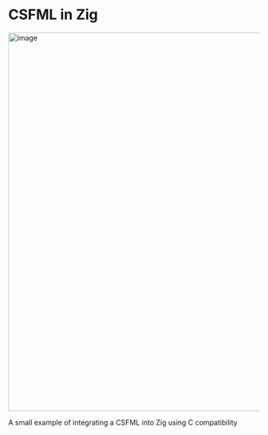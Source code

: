 # CSFML in Zig
<img width="922" height="759" alt="image" src="https://github.com/user-attachments/assets/25072da7-93c3-4134-8c52-260a2cb0ee9f" />

A small example of integrating a CSFML into Zig using C compatibility

